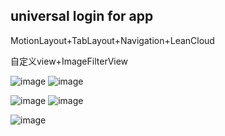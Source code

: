## universal login for app

MotionLayout+TabLayout+Navigation+LeanCloud
<p>自定义view+ImageFilterView</p>

![image](https://thumbnail0.baidupcs.com/thumbnail/576b0ca64i74a3b151754732288489c8?fid=590169272-250528-465706709390931&rt=pr&sign=FDTAER-DCb740ccc5511e5e8fedcff06b081203-a4Olp2WCVfDKSA14YLHGNX%2behMA%3d&expires=8h&chkbd=0&chkv=0&dp-logid=217761555246395550&dp-callid=0&time=1636009200&size=c256_u256&quality=90&vuk=590169272&ft=image)
![image](https://thumbnail0.baidupcs.com/thumbnail/340b9b858r2d775ab7b0dca3e4dc981c?fid=590169272-250528-668049802985150&rt=pr&sign=FDTAER-DCb740ccc5511e5e8fedcff06b081203-aEnzXV%2fEuMdoI5BBtEh7t%2bxRaZw%3d&expires=8h&chkbd=0&chkv=0&dp-logid=217761555246395550&dp-callid=0&time=1636009200&size=c256_u256&quality=90&vuk=590169272&ft=image)

![image](https://thumbnail0.baidupcs.com/thumbnail/3be61eaa4o4aee47f970f2f791a89df6?fid=590169272-250528-331922230643853&rt=pr&sign=FDTAER-DCb740ccc5511e5e8fedcff06b081203-FDO9M2RBswYN9S6Vor2zdh51Vl0%3d&expires=8h&chkbd=0&chkv=0&dp-logid=217761555246395550&dp-callid=0&time=1636009200&size=c256_u256&quality=90&vuk=590169272&ft=image)
![image](https://thumbnail0.baidupcs.com/thumbnail/de2835101h5d8f90ac719017c06220fe?fid=590169272-250528-27285253368028&rt=pr&sign=FDTAER-DCb740ccc5511e5e8fedcff06b081203-n3fgiUQk5D%2fuIUVDvcOEWI%2fOgqA%3d&expires=8h&chkbd=0&chkv=0&dp-logid=217761555246395550&dp-callid=0&time=1636009200&size=c256_u256&quality=90&vuk=590169272&ft=image)

![image](https://thumbnail0.baidupcs.com/thumbnail/dc919980fp6ffab8632f95623e9bd74f?fid=590169272-250528-367507638876233&rt=pr&sign=FDTAER-DCb740ccc5511e5e8fedcff06b081203-f2Olc71wQlY%2b7NcFlGF8%2fDr5s%2f8%3d&expires=8h&chkbd=0&chkv=0&dp-logid=217761555246395550&dp-callid=0&time=1636009200&size=c256_u256&quality=90&vuk=590169272&ft=image)
